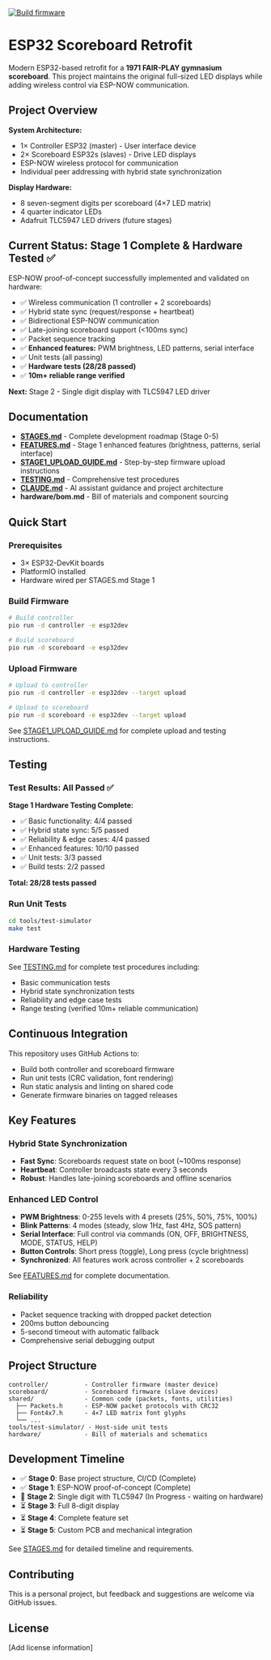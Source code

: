 [![Build firmware](https://github.com/bradleylaronson/esp32-scoreboard/actions/workflows/build.yml/badge.svg?branch=master)](https://github.com/bradleylaronson/esp32-scoreboard/actions/workflows/build.yml)

# ESP32 Scoreboard Retrofit

Modern ESP32-based retrofit for a **1971 FAIR-PLAY gymnasium scoreboard**. This project maintains the original full-sized LED displays while adding wireless control via ESP-NOW communication.

## Project Overview

**System Architecture:**
- 1× Controller ESP32 (master) - User interface device
- 2× Scoreboard ESP32s (slaves) - Drive LED displays
- ESP-NOW wireless protocol for communication
- Individual peer addressing with hybrid state synchronization

**Display Hardware:**
- 8 seven-segment digits per scoreboard (4×7 LED matrix)
- 4 quarter indicator LEDs
- Adafruit TLC5947 LED drivers (future stages)

## Current Status: Stage 1 Complete & Hardware Tested ✅

ESP-NOW proof-of-concept successfully implemented and validated on hardware:
- ✅ Wireless communication (1 controller + 2 scoreboards)
- ✅ Hybrid state sync (request/response + heartbeat)
- ✅ Bidirectional ESP-NOW communication
- ✅ Late-joining scoreboard support (<100ms sync)
- ✅ Packet sequence tracking
- ✅ **Enhanced features:** PWM brightness, LED patterns, serial interface
- ✅ Unit tests (all passing)
- ✅ **Hardware tests (28/28 passed)**
- ✅ **10m+ reliable range verified**

**Next:** Stage 2 - Single digit display with TLC5947 LED driver

## Documentation

- **[STAGES.md](STAGES.md)** - Complete development roadmap (Stage 0-5)
- **[FEATURES.md](FEATURES.md)** - Stage 1 enhanced features (brightness, patterns, serial interface)
- **[STAGE1_UPLOAD_GUIDE.md](STAGE1_UPLOAD_GUIDE.md)** - Step-by-step firmware upload instructions
- **[TESTING.md](TESTING.md)** - Comprehensive test procedures
- **[CLAUDE.md](CLAUDE.md)** - AI assistant guidance and project architecture
- **hardware/bom.md** - Bill of materials and component sourcing

## Quick Start

### Prerequisites
- 3× ESP32-DevKit boards
- PlatformIO installed
- Hardware wired per STAGES.md Stage 1

### Build Firmware

```bash
# Build controller
pio run -d controller -e esp32dev

# Build scoreboard
pio run -d scoreboard -e esp32dev
```

### Upload Firmware

```bash
# Upload to controller
pio run -d controller -e esp32dev --target upload

# Upload to scoreboard
pio run -d scoreboard -e esp32dev --target upload
```

See [STAGE1_UPLOAD_GUIDE.md](STAGE1_UPLOAD_GUIDE.md) for complete upload and testing instructions.

## Testing

### Test Results: All Passed ✅

**Stage 1 Hardware Testing Complete:**
- ✅ Basic functionality: 4/4 passed
- ✅ Hybrid state sync: 5/5 passed
- ✅ Reliability & edge cases: 4/4 passed
- ✅ Enhanced features: 10/10 passed
- ✅ Unit tests: 3/3 passed
- ✅ Build tests: 2/2 passed

**Total: 28/28 tests passed**

### Run Unit Tests

```bash
cd tools/test-simulator
make test
```

### Hardware Testing

See [TESTING.md](TESTING.md) for complete test procedures including:
- Basic communication tests
- Hybrid state synchronization tests
- Reliability and edge case tests
- Range testing (verified 10m+ reliable communication)

## Continuous Integration

This repository uses GitHub Actions to:
- Build both controller and scoreboard firmware
- Run unit tests (CRC validation, font rendering)
- Run static analysis and linting on shared code
- Generate firmware binaries on tagged releases

## Key Features

### Hybrid State Synchronization
- **Fast Sync**: Scoreboards request state on boot (~100ms response)
- **Heartbeat**: Controller broadcasts state every 3 seconds
- **Robust**: Handles late-joining scoreboards and offline scenarios

### Enhanced LED Control
- **PWM Brightness**: 0-255 levels with 4 presets (25%, 50%, 75%, 100%)
- **Blink Patterns**: 4 modes (steady, slow 1Hz, fast 4Hz, SOS pattern)
- **Serial Interface**: Full control via commands (ON, OFF, BRIGHTNESS, MODE, STATUS, HELP)
- **Button Controls**: Short press (toggle), Long press (cycle brightness)
- **Synchronized**: All features work across controller + 2 scoreboards

See [FEATURES.md](FEATURES.md) for complete documentation.

### Reliability
- Packet sequence tracking with dropped packet detection
- 200ms button debouncing
- 5-second timeout with automatic fallback
- Comprehensive serial debugging output

## Project Structure

```
controller/          - Controller firmware (master device)
scoreboard/          - Scoreboard firmware (slave devices)
shared/              - Common code (packets, fonts, utilities)
  ├── Packets.h      - ESP-NOW packet protocols with CRC32
  ├── Font4x7.h      - 4×7 LED matrix font glyphs
  └── ...
tools/test-simulator/ - Host-side unit tests
hardware/            - Bill of materials and schematics
```

## Development Timeline

- ✅ **Stage 0**: Base project structure, CI/CD (Complete)
- ✅ **Stage 1**: ESP-NOW proof-of-concept (Complete)
- 🔄 **Stage 2**: Single digit with TLC5947 (In Progress - waiting on hardware)
- ⏳ **Stage 3**: Full 8-digit display
- ⏳ **Stage 4**: Complete feature set
- ⏳ **Stage 5**: Custom PCB and mechanical integration

See [STAGES.md](STAGES.md) for detailed timeline and requirements.

## Contributing

This is a personal project, but feedback and suggestions are welcome via GitHub issues.

## License

[Add license information]

